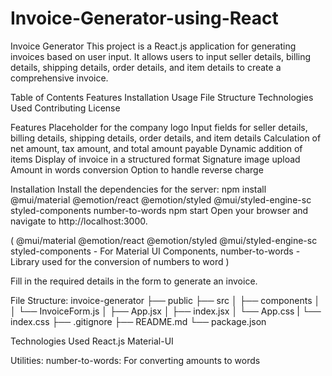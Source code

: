 # Invoice-Generator-using-React
Invoice Generator
This project is a React.js application for generating invoices based on user input. It allows users to input seller details, billing details, shipping details, order details, and item details to create a comprehensive invoice.

Table of Contents
Features
Installation
Usage
File Structure
Technologies Used
Contributing
License

Features
Placeholder for the company logo
Input fields for seller details, billing details, shipping details, order details, and item details
Calculation of net amount, tax amount, and total amount payable
Dynamic addition of items
Display of invoice in a structured format
Signature image upload
Amount in words conversion
Option to handle reverse charge

Installation
Install the dependencies for the server:
npm install @mui/material @emotion/react @emotion/styled @mui/styled-engine-sc styled-components number-to-words
npm start
Open your browser and navigate to http://localhost:3000.

(
@mui/material @emotion/react @emotion/styled @mui/styled-engine-sc styled-components - For Material UI Components,
number-to-words - Library used for the conversion of numbers to word
)

Fill in the required details in the form to generate an invoice.

File Structure:
invoice-generator
├── public
├── src
│   ├── components
│   │   └── InvoiceForm.js
│   ├── App.jsx
│   ├── index.jsx
│   └── App.css
|   └── index.css
├── .gitignore
├── README.md
└── package.json

Technologies Used
React.js
Material-UI

Utilities:
number-to-words: For converting amounts to words
